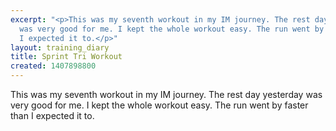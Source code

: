 ```yaml
---
excerpt: "<p>This was my seventh workout in my IM journey. The rest day yesterday
  was very good for me. I kept the whole workout easy. The run went by faster than
  I expected it to.</p>"
layout: training_diary
title: Sprint Tri Workout
created: 1407898800
---
```

<p>This was my seventh workout in my IM journey. The rest day yesterday was very good for me. I kept the whole workout easy. The run went by faster than I expected it to.</p>
